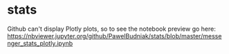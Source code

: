 # stats
Github can't display Plotly plots, so to see the notebook preview go here:
https://nbviewer.jupyter.org/github/PawelBudniak/stats/blob/master/messenger_stats_plotly.ipynb
